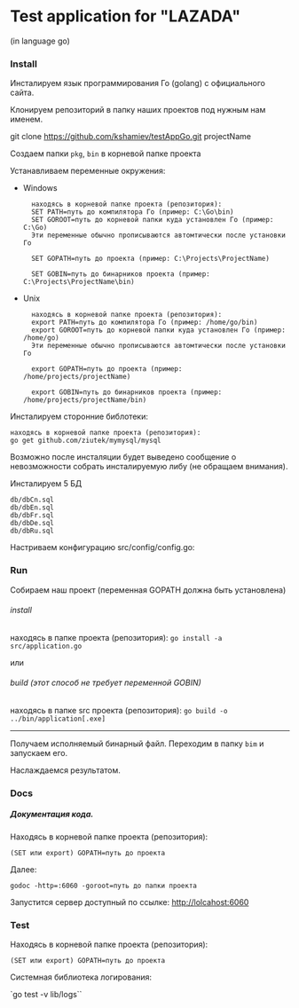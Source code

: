 # Test application for "LAZADA"
(in language go)

### Install

Инсталируем язык программирования Го (golang) с официального сайта.

Клонируем репозиторий в папку наших проектов под нужным нам именем.

git clone https://github.com/kshamiev/testAppGo.git projectName

Создаем папки `pkg`, `bin` в корневой папке проекта

Устанавливаем переменные окружения:

- Windows

		находясь в корневой папке проекта (репозитория):
		SET PATH=путь до компилятора Го (пример: C:\Go\bin)
		SET GOROOT=путь до корневой папки куда установлен Го (пример: C:\Go)
		Эти переменные обычно прописываются автомтически после установки Го

		SET GOPATH=путь до проекта (пример: C:\Projects\ProjectName)

		SET GOBIN=путь до бинарников проекта (пример: C:\Projects\ProjectName\bin)

- Unix

		находясь в корневой папке проекта (репозитория):
		export PATH=путь до компилятора Го (пример: /home/go/bin)
		export GOROOT=путь до корневой папки куда установлен Го (пример: /home/go)
		Эти переменные обычно прописываются автомтически после установки Го

		export GOPATH=путь до проекта (пример: /home/projects/projectName)

		export GOBIN=путь до бинарников проекта (пример: /home/projects/projectName/bin)

Инсталируем сторонние библотеки:

	находясь в корневой папке проекта (репозитория):
	go get github.com/ziutek/mymysql/mysql

Возможно после инсталяции будет выведено сообщение о невозможности собрать инсталируемую либу (не обращаем внимания).

Инсталируем 5 БД

	db/dbCn.sql
	db/dbEn.sql
	db/dbFr.sql
	db/dbDe.sql
	db/dbRu.sql
	
Настриваем конфигурацию src/config/config.go:<br>

### Run

Собираем наш проект (переменная GOPATH должна быть установлена)

###### install
находясь в папке проекта (репозитория):
`go install -a src/application.go`

или

###### build (этот способ не требует переменной GOBIN)
находясь в папке src проекта (репозитория):
`go build -o ../bin/application[.exe]`

---

Получаем исполняемый бинарный файл. Переходим в папку `bim` и запускаем его.

Наслаждаемся результатом.

### Docs

##### Документация кода.

Находясь в корневой папке проекта (репозитория):

`(SET или export) GOPATH=путь до проекта`

Далее:

`godoc -http=:6060 -goroot=путь до папки проекта`

Запустится сервер доступный по ссылке: [http://lolcahost:6060](http://lolcahost:6060)

### Test

Находясь в корневой папке проекта (репозитория):

`(SET или export) GOPATH=путь до проекта`

Системная библиотека логирования:
	
`go test -v lib/logs``
